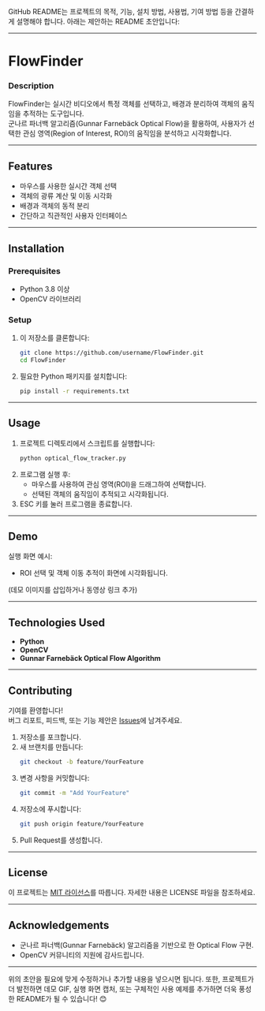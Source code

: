 GitHub README는 프로젝트의 목적, 기능, 설치 방법, 사용법, 기여 방법 등을 간결하게 설명해야 합니다. 아래는 제안하는 README 초안입니다:

---

# **FlowFinder**

### **Description**
FlowFinder는 실시간 비디오에서 특정 객체를 선택하고, 배경과 분리하여 객체의 움직임을 추적하는 도구입니다.  
군나르 파너백 알고리즘(Gunnar Farnebäck Optical Flow)을 활용하여, 사용자가 선택한 관심 영역(Region of Interest, ROI)의 움직임을 분석하고 시각화합니다.

---

## **Features**
- 마우스를 사용한 실시간 객체 선택
- 객체의 광류 계산 및 이동 시각화
- 배경과 객체의 동적 분리
- 간단하고 직관적인 사용자 인터페이스

---

## **Installation**

### **Prerequisites**
- Python 3.8 이상
- OpenCV 라이브러리

### **Setup**
1. 이 저장소를 클론합니다:
   ```bash
   git clone https://github.com/username/FlowFinder.git
   cd FlowFinder
   ```
2. 필요한 Python 패키지를 설치합니다:
   ```bash
   pip install -r requirements.txt
   ```

---

## **Usage**
1. 프로젝트 디렉토리에서 스크립트를 실행합니다:
   ```bash
   python optical_flow_tracker.py
   ```
2. 프로그램 실행 후:
   - 마우스를 사용하여 관심 영역(ROI)을 드래그하여 선택합니다.
   - 선택된 객체의 움직임이 추적되고 시각화됩니다.
3. ESC 키를 눌러 프로그램을 종료합니다.

---

## **Demo**
실행 화면 예시:
- ROI 선택 및 객체 이동 추적이 화면에 시각화됩니다.
  
(데모 이미지를 삽입하거나 동영상 링크 추가)

---

## **Technologies Used**
- **Python**
- **OpenCV**
- **Gunnar Farnebäck Optical Flow Algorithm**

---

## **Contributing**
기여를 환영합니다!  
버그 리포트, 피드백, 또는 기능 제안은 [Issues](https://github.com/username/FlowFinder/issues)에 남겨주세요.

1. 저장소를 포크합니다.
2. 새 브랜치를 만듭니다:
   ```bash
   git checkout -b feature/YourFeature
   ```
3. 변경 사항을 커밋합니다:
   ```bash
   git commit -m "Add YourFeature"
   ```
4. 저장소에 푸시합니다:
   ```bash
   git push origin feature/YourFeature
   ```
5. Pull Request를 생성합니다.

---

## **License**
이 프로젝트는 [MIT 라이선스](LICENSE)를 따릅니다. 자세한 내용은 LICENSE 파일을 참조하세요.

---

## **Acknowledgements**
- 군나르 파너백(Gunnar Farnebäck) 알고리즘을 기반으로 한 Optical Flow 구현.
- OpenCV 커뮤니티의 지원에 감사드립니다.

---

위의 초안을 필요에 맞게 수정하거나 추가할 내용을 넣으시면 됩니다. 또한, 프로젝트가 더 발전하면 데모 GIF, 실행 화면 캡처, 또는 구체적인 사용 예제를 추가하면 더욱 풍성한 README가 될 수 있습니다! 😊
